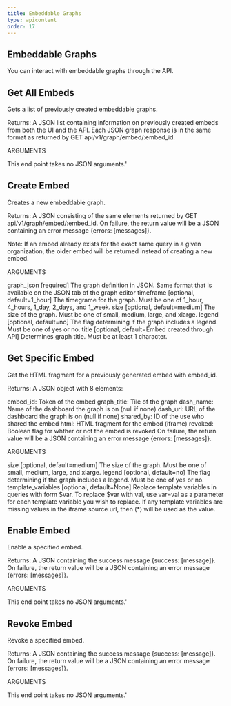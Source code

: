 ```yaml
---
title: Embeddable Graphs
type: apicontent
order: 17
---
```

## Embeddable Graphs
You can interact with embeddable graphs through the API.

## Get All Embeds
Gets a list of previously created embeddable graphs.

Returns: A JSON list containing information on previously created embeds from both the UI and the API. Each JSON graph response is in the same format as returned by GET api/v1/graph/embed/:embed_id.

ARGUMENTS

This end point takes no JSON arguments.'

## Create Embed

Creates a new embeddable graph.

Returns: A JSON consisting of the same elements returned by GET api/v1/graph/embed/:embed_id. On failure, the return value will be a JSON containing an error message {errors: [messages]}.

Note: If an embed already exists for the exact same query in a given organization, the older embed will be returned instead of creating a new embed.

ARGUMENTS

graph_json [required]
The graph definition in JSON. Same format that is available on the JSON tab of the graph editor
timeframe [optional, default=1_hour]
The timegrame for the graph. Must be one of 1_hour, 4_hours, 1_day, 2_days, and 1_week.
size [optional, default=medium]
The size of the graph. Must be one of small, medium, large, and xlarge.
legend [optional, default=no]
The flag determining if the graph includes a legend. Must be one of yes or no.
title [optional, default=Embed created through API]
Determines graph title. Must be at least 1 character.

## Get Specific Embed
Get the HTML fragment for a previously generated embed with embed_id.

Returns: A JSON object with 8 elements:

embed_id: Token of the embed
graph_title: Tile of the graph
dash_name: Name of the dashboard the graph is on (null if none)
dash_url: URL of the dashboard the graph is on (null if none)
shared_by: ID of the use who shared the embed
html: HTML fragment for the embed (iframe)
revoked: Boolean flag for whther or not the embed is revoked
On failure, the return value will be a JSON containing an error message {errors: [messages]}.

ARGUMENTS

size [optional, default=medium]
The size of the graph. Must be one of small, medium, large, and xlarge.
legend [optional, default=no]
The flag determining if the graph includes a legend. Must be one of yes or no.
template_variables [optional, default=None]
Replace template variables in queries with form $var. To replace $var with val, use var=val as a parameter for each template variable you wish to replace. If any template variables are missing values in the iframe source url, then (*) will be used as the value.

## Enable Embed
Enable a specified embed.

Returns: A JSON containing the success message {success: [message]}. On failure, the return value will be a JSON containing an error message {errors: [messages]}.

ARGUMENTS

This end point takes no JSON arguments.'

## Revoke Embed
Revoke a specified embed.

Returns: A JSON containing the success message {success: [message]}. On failure, the return value will be a JSON containing an error message {errors: [messages]}.

ARGUMENTS

This end point takes no JSON arguments.'